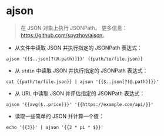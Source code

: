 # ajson

> 在 JSON 对象上执行 JSONPath。
> 更多信息：<https://github.com/spyzhov/ajson>。

- 从文件中读取 JSON 并执行指定的 JSONPath 表达式：

`ajson '{{$..json[?(@.path)]}}' {{path/to/file.json}}`

- 从 `stdin` 中读取 JSON 并执行指定的 JSONPath 表达式：

`cat {{path/to/file.json}} | ajson '{{$..json[?(@.path)]}}'`

- 从 URL 中读取 JSON 并评估指定的 JSONPath 表达式：

`ajson '{{avg($..price)}}' '{{https://example.com/api/}}'`

- 读取一些简单的 JSON 并计算一个值：

`echo '{{3}}' | ajson '{{2 * pi * $}}'`